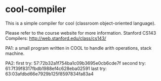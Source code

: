 # cool-compiler
This is a simple compiler for cool (classroom object-oriented language).

Please refer to the course website for more information.
Stanford CS143 Compilers: http://web.stanford.edu/class/cs143/

PA1: a small program written in COOL to handle arith operations, stack machine.

PA2: first try: 57:72b32a1f754ba1c09b3695e0cb6cde7f
     second try: 61:7f39f8317fbdb1988ef4c628eba02591
     last try: 63:03afdbd66e7929b125f8597834fa83a4
